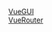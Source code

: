 [VueGUI](https://github.com/O-h-y-o/TECH/blob/master/info/Vue/VueGUI-ProjectManager.md)</br>
[VueRouter](https://github.com/O-h-y-o/TECH/blob/master/info/Vue/VueRouter.md)
